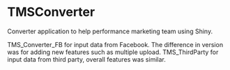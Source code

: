 # TMSConverter

Converter application to help performance marketing team using Shiny.

TMS_Converter_FB for input data from Facebook. The difference in version was for adding new features such as multiple upload. TMS_ThirdParty for input data from third party, overall features was similar.
